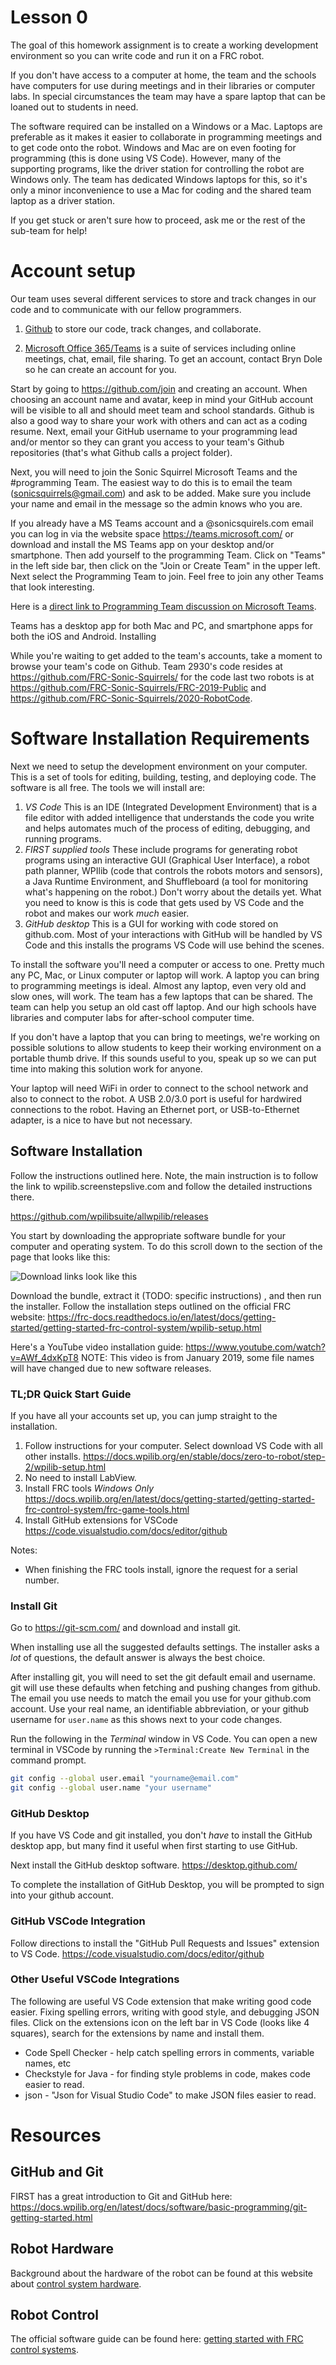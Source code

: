 # Lesson 0

The goal of this homework assignment is to create a working
development environment so you can write code and run it on a FRC
robot. 

If you don't have access to a computer at home, the team and the
schools have computers for use during meetings and in their libraries
or computer labs. In special circumstances the team may have a spare
laptop that can be loaned out to students in need.

The software required can be installed on a Windows or a Mac. Laptops
are preferable as it makes it easier to collaborate in programming
meetings and to get code onto the robot. Windows and Mac are on even
footing for programming (this is done using VS Code). However, many of
the supporting programs, like the driver station for controlling the
robot are Windows only. The team has dedicated Windows laptops for
this, so it's only a minor inconvenience to use a Mac for coding and the
shared team laptop as a driver station.

If you get stuck or aren't sure how to proceed, ask me or the rest of
the sub-team for help!

# Account setup

Our team uses several different services to store and track changes in
    our code and to communicate with our fellow programmers.

1. [Github](https://github.com/FRC-Sonic-Squirrels) to store our code,
   track changes, and collaborate.

2. [Microsoft Office 365/Teams](https://login.microsoftonline.com/) is
   a suite of services including online meetings, chat, email, file
   sharing. To get an account, contact Bryn Dole so he can create an account for you.

Start by going to <https://github.com/join> and creating an
account. When choosing an account name and avatar, keep in mind your
GitHub account will be visible to all and should meet team and school
standards. Github is also a good way to share your work with others
and can act as a coding resume. Next, email your GitHub username to
your programming lead and/or mentor so they can grant you access to
your team's Github repositories (that's what Github calls a project
folder).

Next, you will need to join the Sonic Squirrel Microsoft Teams and 
the #programming Team. The easiest way to do this is to email the team
(sonicsquirrels@gmail.com) and ask to be added. Make sure you include
your name and email in the message so the admin knows who you are.

If you already have a MS Teams account and a @sonicsquirels.com email
you can log in via the website space <https://teams.microsoft.com/> or
download and install the MS Teams app on your desktop and/or
smartphone. Then add yourself to the programming Team. Click on
"Teams" in the left side bar, then click on the "Join or Create Team"
in the upper left. Next select the Programming Team to join. Feel free
to join any other Teams that look interesting.

Here is a [direct link to Programming Team discussion on Microsoft Teams](https://teams.microsoft.com/l/team/19%3a0b27cc1537dc4ea5b0b6a7387bacc1cd%40thread.tacv2/conversations?groupId=39c4b64e-fd6d-4f8f-9c24-a9369ee1f34d&tenantId=c193446f-2653-4470-a85b-3a5a94ee8ab5).

Teams has a desktop app for both Mac and PC, and smartphone apps for
both the iOS and Android. Installing 

While you're waiting to get added to the team's accounts, take a
moment to browse your team's code on Github. Team 2930's code resides
at <https://github.com/FRC-Sonic-Squirrels/> for the code last two robots is at
<https://github.com/FRC-Sonic-Squirrels/FRC-2019-Public> and
<https://github.com/FRC-Sonic-Squirrels/2020-RobotCode>.


# Software Installation Requirements

Next we need to setup the development environment on your
      computer. This is a set of tools for editing, building, testing,
      and deploying code. The software is all free. The tools we will
      install are:

1. *VS Code* This is an IDE (Integrated Development Environment) that
        is a file editor with added intelligence that understands the code
        you write and helps automates much of the process of editing,
        debugging, and running programs.
2. *FIRST supplied tools* These include programs for generating
        robot programs using an interactive GUI (Graphical User
        Interface), a robot path planner, WPIlib (code that controls
        the robots motors and sensors), a Java Runtime Environment,
        and Shuffleboard (a tool for monitoring what's happening on the
        robot.) Don't worry about the details yet. What you need to know is
        this is code that gets used by VS Code and the robot and makes
        our work *much* easier.
3.  *GitHub desktop* This is a GUI for working with code stored on
        github.com. Most of your interactions with GitHub will be handled
        by VS Code and this installs the programs VS Code will use behind
        the scenes.

To install the software you'll need a computer or access to
one. Pretty much any PC, Mac, or Linux computer or laptop will work. A
laptop you can bring to programming meetings is ideal. Almost any
laptop, even very old and slow ones, will work. The team has a few
laptops that can be shared. The team can help you setup an old cast
off laptop. And our high schools have libraries and computer labs for
after-school computer time.

If you don't have a laptop that you can bring to meetings, we're
working on possible solutions to allow students to keep their working
environment on a portable thumb drive. If this sounds useful to you,
speak up so we can put time into making this solution work for anyone.

Your laptop will need WiFi in order to connect to the school network
and also to connect to the robot. A USB 2.0/3.0 port is useful for
hardwired connections to the robot. Having an Ethernet port, or
USB-to-Ethernet adapter, is a nice to have but not necessary.

## Software Installation

Follow the instructions outlined here. Note, the main instruction is
to follow the link to wpilib.screenstepslive.com and follow the
detailed instructions there.

<https://github.com/wpilibsuite/allwpilib/releases>

You start by downloading the appropriate software bundle for your
computer and operating system. To do this scroll down to the section
of the page that looks like this:

![Download links look like this](https://raw.githubusercontent.com/randomstring/FRC-Programming-Curriculum/master/Lessons/imgs/Download_Links.png)

Download the bundle, extract it (TODO: specific instructions) , and
then run the installer. Follow the installation steps outlined on the
official FRC website:
<https://frc-docs.readthedocs.io/en/latest/docs/getting-started/getting-started-frc-control-system/wpilib-setup.html>


Here's a YouTube video installation
guide: <https://www.youtube.com/watch?v=AWf_4dxKpT8> NOTE: This video
is from January 2019, some file names will have changed due to new
software releases.


### TL;DR Quick Start Guide

If you have all your accounts set up, you can jump straight to the installation.


 1. Follow instructions for your computer. Select download VS Code with all other installs. <https://docs.wpilib.org/en/stable/docs/zero-to-robot/step-2/wpilib-setup.html>
 2. No need to install LabView.
 3. Install FRC tools *Windows Only* <https://docs.wpilib.org/en/latest/docs/getting-started/getting-started-frc-control-system/frc-game-tools.html>
 4. Install GitHub extensions for VSCode <https://code.visualstudio.com/docs/editor/github>
 

Notes:
 - When finishing the FRC tools install, ignore the request for a serial number.

### Install Git

Go to <https://git-scm.com/> and download and install git.

When installing use all the suggested defaults settings. The installer asks a *lot* of questions, the default answer is always the best choice.

After installing git, you will need to set the git default email and username. git will use these defaults when fetching and pushing changes from github. The email you use needs to match the email you use for your github.com account. Use your real name, an identifiable abbreviation, or your github username for `user.name` as this shows next to your code changes.

Run the following in the *Terminal* window in VS Code. You can open a new terminal in VSCode by running the `>Terminal:Create New Terminal` in the command prompt.

```bash
git config --global user.email "yourname@email.com"
git config --global user.name "your username"
```

### GitHub Desktop

If you have VS Code and git installed, you don't *have* to install the GitHub desktop app, but many find it useful when first starting to use GitHub.

Next install the GitHub desktop software. <https://desktop.github.com/>

To complete the installation of GitHub Desktop, you will be prompted to sign into your github account.

### GitHub VSCode Integration

Follow directions to install the "GitHub Pull Requests and Issues" extension to VS Code. <https://code.visualstudio.com/docs/editor/github>

### Other Useful VSCode Integrations

The following are useful VS Code extension that make writing good code easier. Fixing spelling errors, writing with good style, and debugging JSON files. Click on the extensions icon on the left bar in VS Code (looks like 4 squares), search for the extensions by name and install them.

 * Code Spell Checker - help catch spelling errors in comments, variable names, etc
 * Checkstyle for Java - for finding style problems in code, makes code easier to read.
 * json - "Json for Visual Studio Code" to make JSON files easier to read.
# Resources

## GitHub and Git

FIRST has a great introduction to Git and GitHub here: <https://docs.wpilib.org/en/latest/docs/software/basic-programming/git-getting-started.html>

## Robot Hardware

Background about the hardware of the robot can be found at this
website about [control system
hardware](https://docs.wpilib.org/en/latest/docs/getting-started/getting-started-frc-control-system/control-system-hardware.html).

## Robot Control

The official software guide can be found here: [getting started with
FRC control
systems](https://docs.wpilib.org/en/latest/docs/getting-started/getting-started-frc-control-system/intro.html).

